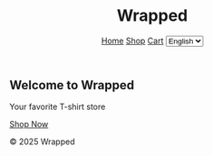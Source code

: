 <!DOCTYPE html>
<html lang="en">
<head>
  <meta charset="UTF-8" />
  <meta name="viewport" content="width=device-width, initial-scale=1.0"/>
  <title>Wrapped | Home</title>
  <link rel="stylesheet" href="style.css" />
</head>
<body>
  <header>
    <h1>Wrapped</h1>
    <nav>
      <a href="index.html">Home</a>
      <a href="products.html">Shop</a>
      <a href="cart.html">Cart</a>
      <select id="langSwitcher">
        <option value="en">English</option>
        <option value="ar">عربي</option>
      </select>
    </nav>
  </header>

  <main>
    <section class="hero">
      <h2 id="welcome-text">Welcome to Wrapped</h2>
      <p id="tagline">Your favorite T-shirt store</p>
      <a href="products.html" class="btn">Shop Now</a>
    </section>
  </main>

  <footer>
    <p>&copy; 2025 Wrapped</p>
  </footer>

  <script src="script.js"></script>
</body>
</html>